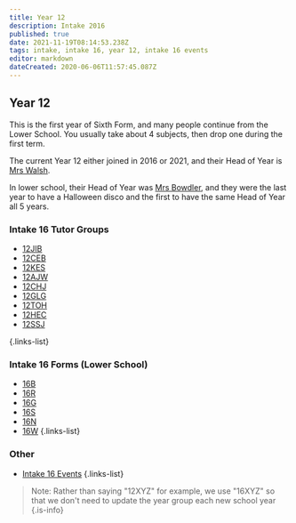 ```yaml
---
title: Year 12
description: Intake 2016
published: true
date: 2021-11-19T08:14:53.238Z
tags: intake, intake 16, year 12, intake 16 events
editor: markdown
dateCreated: 2020-06-06T11:57:45.087Z
---
```


## Year 12
This is the first year of Sixth Form, and many people continue from the Lower School. You usually take about 4 subjects, then drop one during the first term.

The current Year 12 either joined in 2016 or 2021, and their Head of Year is [Mrs Walsh](/teachers/mrs-walsh).

In lower school, their Head of Year was [Mrs Bowdler](/teachers/mrs-bowdler), and they were the last year to have a Halloween disco and the first to have the same Head of Year all 5 years.

### Intake 16 Tutor Groups
- [12JIB](/students/intake16/jib)
- [12CEB](/students/intake16/ceb)
- [12KES](/students/intake16/kes)
- [12AJW](/students/intake16/ajw)
- [12CHJ](/students/intake16/chj)
- [12GLG](/students/intake16/glg)
- [12TOH](/students/intake16/toh)
- [12HEC](/students/intake16/hec)
- [12SSJ](/students/intake16/ssj)

{.links-list}

### Intake 16 Forms (Lower School)
- [16B](/students/intake16/b)
- [16R](/students/intake16/r)
- [16G](/students/intake16/g)
- [16S](/students/intake16/s)
- [16N](/students/intake16/n)
- [16W](/students/intake16/w)
{.links-list}

### Other
- [Intake 16 Events](/students/intake16/events)
{.links-list}

> Note:  Rather than saying "12XYZ" for example, we use "16XYZ" so that we don't need to update the year group each new school year
{.is-info}
